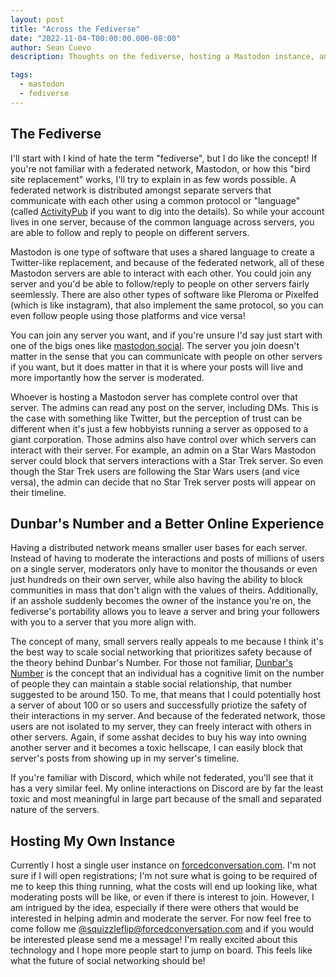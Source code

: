 ```yaml
---
layout: post
title: "Across the Fediverse"
date: "2022-11-04-T00:00:00.000-08:00"
author: Sean Cuevo
description: Thoughts on the fediverse, hosting a Mastodon instance, and dunbar's number

tags:
  - mastodon
  - fediverse
---
```



## The Fediverse

I'll start with I kind of hate the term "fediverse", but I do like the concept! If you're not familiar with a federated network, Mastodon, or how this "bird site replacement" works, I'll try to explain in as few words possible. A federated network is distributed amongst separate servers that communicate with each other using a common protocol or "language" (called [ActivityPub](https://en.wikipedia.org/wiki/ActivityPub) if you want to dig into the details). So while your account lives in one server, because of the common language across servers, you are able to follow and reply to people on different servers.

Mastodon is one type of software that uses a shared language to create a Twitter-like replacement, and because of the federated network, all of these Mastodon servers are able to interact with each other. You could join any server and you'd be able to follow/reply to people on other servers fairly seemlessly. There are also other types of software like Pleroma or Pixelfed (which is like instagram), that also implement the same protocol, so you can even follow people using those platforms and vice versa!

You can join any server you want, and if you're unsure I'd say just start with one of the bigs ones like [mastodon.social](https://mastodon.social). The server you join doesn't matter in the sense that you can communicate with people on other servers if you want, but it does matter in that it is where your posts will live and more importantly how the server is moderated.

Whoever is hosting a Mastodon server has complete control over that server. The admins can read any post on the server, including DMs. This is the case with something like Twitter, but the perception of trust can be different when it's just a few hobbyists running a server as opposed to a giant corporation. Those admins also have control over which servers can interact with their server. For example, an admin on a Star Wars Mastodon server could block that servers interactions with a Star Trek server. So even though the Star Trek users are following the Star Wars users (and vice versa), the admin can decide that no Star Trek server posts will appear on their timeline.

## Dunbar's Number and a Better Online Experience

Having a distributed network means smaller user bases for each server. Instead of having to moderate the interactions and posts of millions of users on a single server, moderators only have to monitor the thousands or even just hundreds on their own server, while also having the ability to block communities in mass that don't align with the values of theirs. Additionally, if an asshole suddenly becomes the owner of the instance you're on, the fediverse's portability allows you to leave a server and bring your followers with you to a server that you more align with.

The concept of many, small servers really appeals to me because I think it's the best way to scale social networking that prioritizes safety because of the theory behind Dunbar's Number. For those not familiar, [Dunbar's Number](https://en.wikipedia.org/wiki/Dunbar%27s_number) is the concept that an individual has a cognitive limit on the number of people they can maintain a stable social relationship, that number suggested to be around 150. To me, that means that I could potentially host a server of about 100 or so users and successfully priotize the safety of their interactions in my server. And because of the federated network, those users are not isolated to my server, they can freely interact with others in other servers. Again, if some asshat decides to buy his way into owning another server and it becomes a toxic hellscape, I can easily block that server's posts from showing up in my server's timeline.

If you're familiar with Discord, which while not federated, you'll see that it has a very similar feel. My online interactions on Discord are by far the least toxic and most meaningful in large part because of the small and separated nature of the servers.

## Hosting My Own Instance

Currently I host a single user instance on [forcedconversation.com](https://forcedconversation.com). I'm not sure if I will open registrations; I'm not sure what is going to be required of me to keep this thing running, what the costs will end up looking like, what moderating posts will be like, or even if there is interest to join. However, I am intrigued by the idea, especially if there were others that would be interested in helping admin and moderate the server. For now feel free to come follow me [@squizzleflip@forcedconversation.com](https://forcedconversation.com/@squizzleflip) and if you would be interested please send me a message! I'm really excited about this technology and I hope more people start to jump on board. This feels like what the future of social networking should be!

